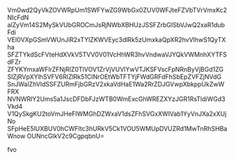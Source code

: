 Vm0wd2QyVkZOVWRpUm1SWFYwZG9WbGx0ZUV0WFJteFZVbTVrVmxKc2NIcFdN
alZyVm14S2MySkVUbGROCmJsRjNWbXBHUzJSSFZrbGlSbVJwQ2xaR1dubFdi
VEI0VXpGSmVWUnJiR2xTYlZKWVEyc3dlRk5zUmxkaQpXR2hvVlhwS1QyTXha
SFZTYkdScFVteHdXVkV5TVV0V01VcHhWR3hvVndwaVJYQkVWMnhXYTFSdFZr
ZFYKYmxaWFlrZFNjRlZ0TlVOV1ZrVjVUVlYwVTJKSFVscFpNRnByVjBGd1ZG
SlZjRVpXYlhSVFV6RlZlRk51ClNrOEtWbTFTYjFWdGRFdFhSbEpZVFZjNVdG
SnJWalZhVldSSFZURmFjbGRzV2xkaVdHaE1Wa2RrZDJGVwpXbkppUkZwWFRX
NVNWRlY2Ums5a1JscDFDbFJzWTB0WmExcGhWREZXYzJGR1RsTldiWGd3Vkd4
V1QySkgKU2toVmJHeFlWMGhDZWxaV1dsZFhSVGxXWlVab1YyVnJXa2xXUjNo
SFpHeE5lUXBUV0hCWFltc3hURkV5Ck1VOU5WMUpDVUZRd1MwTnRhSHBaWnow
OUNncGlkV2c9CgpqbnU=

fvo